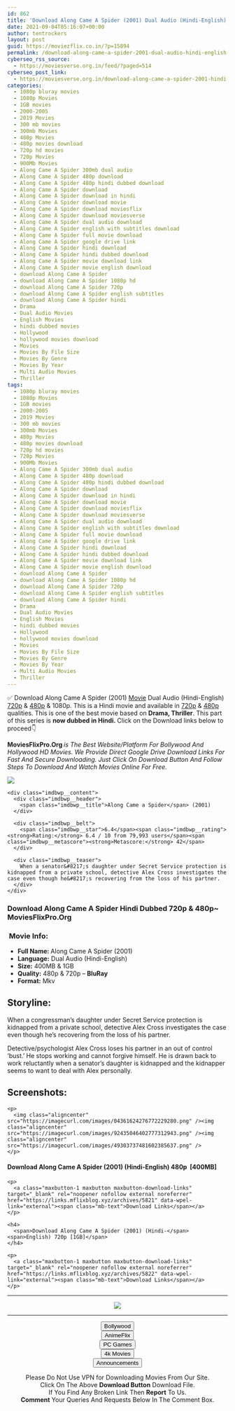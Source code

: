 ```yaml
---
id: 862
title: 'Download Along Came A Spider (2001) Dual Audio (Hindi-English) 480p [400MB] || 720p [1GB]'
date: 2021-09-04T05:16:07+00:00
author: tentrockers
layout: post
guid: https://moviezflix.co.in/?p=15894
permalink: /download-along-came-a-spider-2001-dual-audio-hindi-english-480p-400mb-720p-1gb/
cyberseo_rss_source:
  - https://moviesverse.org.in/feed/?paged=514
cyberseo_post_link:
  - https://moviesverse.org.in/download-along-came-a-spider-2001-hindi-480p-720p/
categories:
  - 1080p bluray movies
  - 1080p Movies
  - 1GB movies
  - 2000-2005
  - 2019 Movies
  - 300 mb movies
  - 300mb Movies
  - 480p Movies
  - 480p movies download
  - 720p hd movies
  - 720p Movies
  - 900Mb Movies
  - Along Came A Spider 300mb dual audio
  - Along Came A Spider 480p download
  - Along Came A Spider 480p hindi dubbed download
  - Along Came A Spider download
  - Along Came A Spider download in hindi
  - Along Came A Spider download movie
  - Along Came A Spider download moviesflix
  - Along Came A Spider download moviesverse
  - Along Came A Spider dual audio download
  - Along Came A Spider english with subtitles download
  - Along Came A Spider full movie download
  - Along Came A Spider google drive link
  - Along Came A Spider hindi download
  - Along Came A Spider hindi dubbed download
  - Along Came A Spider movie download link
  - Along Came A Spider movie english download
  - download Along Came A Spider
  - download Along Came A Spider 1080p hd
  - download Along Came A Spider 720p
  - download Along Came A Spider english subtitles
  - download Along Came A Spider hindi
  - Drama
  - Dual Audio Movies
  - English Movies
  - hindi dubbed movies
  - Hollywood
  - hollywood movies download
  - Movies
  - Movies By File Size
  - Movies By Genre
  - Movies By Year
  - Multi Audio Movies
  - Thriller
tags:
  - 1080p bluray movies
  - 1080p Movies
  - 1GB movies
  - 2000-2005
  - 2019 Movies
  - 300 mb movies
  - 300mb Movies
  - 480p Movies
  - 480p movies download
  - 720p hd movies
  - 720p Movies
  - 900Mb Movies
  - Along Came A Spider 300mb dual audio
  - Along Came A Spider 480p download
  - Along Came A Spider 480p hindi dubbed download
  - Along Came A Spider download
  - Along Came A Spider download in hindi
  - Along Came A Spider download movie
  - Along Came A Spider download moviesflix
  - Along Came A Spider download moviesverse
  - Along Came A Spider dual audio download
  - Along Came A Spider english with subtitles download
  - Along Came A Spider full movie download
  - Along Came A Spider google drive link
  - Along Came A Spider hindi download
  - Along Came A Spider hindi dubbed download
  - Along Came A Spider movie download link
  - Along Came A Spider movie english download
  - download Along Came A Spider
  - download Along Came A Spider 1080p hd
  - download Along Came A Spider 720p
  - download Along Came A Spider english subtitles
  - download Along Came A Spider hindi
  - Drama
  - Dual Audio Movies
  - English Movies
  - hindi dubbed movies
  - Hollywood
  - hollywood movies download
  - Movies
  - Movies By File Size
  - Movies By Genre
  - Movies By Year
  - Multi Audio Movies
  - Thriller
---
```

<div class="thecontent clearfix">
  <p>
    ✅ Download Along Came A Spider (2001) <a href="https://moviesverse.org.in/category/movies/" data-wpel-link="internal">Movie</a> Dual Audio (Hindi-English) <a href="https://moviesverse.org.in/720p-movies/" data-wpel-link="internal">720p</a>&nbsp;&&nbsp;<a href="https://moviesverse.org.in/480p-movies/" data-wpel-link="internal">480p</a> & 1080p. This is a Hindi movie and available in <a href="https://moviesverse.org.in/720p-movies/" data-wpel-link="internal">720p</a>&nbsp;&&nbsp;<a href="https://moviesverse.org.in/480p-movies/" data-wpel-link="internal">480p</a> qualities. This is one of the best movie based on <strong>Drama, Thriller</strong>. This part of this series is <strong>now dubbed in <span>Hindi.&nbsp;</span></strong><span>Click on the Download links below to proceed👇</span>
  </p>
  
  <p>
    <strong><span>MoviesFlixPro.Org&nbsp;</span></strong><em>is The Best Website/Platform For Bollywood And Hollywood HD Movies. We Provide Direct Google Drive Download Links For Fast And Secure Downloading. Just Click On Download Button And Follow Steps To&nbsp;Download And Watch Movies Online For Free.</em>
  </p>
  
  <div class="imdbwp imdbwp--movie dark">
    <div class="imdbwp__thumb">
      <a class="imdbwp__link" target="_blank" title="Along Came a Spider" href="https://www.imdb.com/title/tt0164334/" rel="nofollow external noopener noreferrer" data-wpel-link="external"><img class="imdbwp__img" src="https://m.media-amazon.com/images/M/MV5BOTVlY2VhMWEtYmRlOC00YWVhLWEzMDktZWJlYzNiMWJmZTIwXkEyXkFqcGdeQXVyNjU0OTQ0OTY@._V1_SX300.jpg" /></a>
    </div>
    
    <div class="imdbwp__content">
      <div class="imdbwp__header">
        <span class="imdbwp__title">Along Came a Spider</span> (2001)
      </div>
      
      <div class="imdbwp__belt">
        <span class="imdbwp__star">6.4</span><span class="imdbwp__rating"><strong>Rating:</strong> 6.4 / 10 from 79,993 users</span><span class="imdbwp__metascore"><strong>Metascore:</strong> 42</span>
      </div>
      
      <div class="imdbwp__teaser">
        When a senator&#8217;s daughter under Secret Service protection is kidnapped from a private school, detective Alex Cross investigates the case even though he&#8217;s recovering from the loss of his partner.
      </div>
    </div>
  </div>
  
  <h3>
    <span>Download Along Came A Spider Hindi Dubbed 720p & 480p~ MoviesFlixPro.Org</span>
  </h3>
  
  <h3>
    <span>&nbsp;Movie Info:&nbsp;</span>
  </h3>
  
  <ul>
    <li>
      <strong>Full Name: </strong>Along Came A Spider (2001)
    </li>
    <li>
      <strong>Language:</strong> Dual Audio (Hindi-English)
    </li>
    <li>
      <strong>Size:</strong> 400MB & 1GB
    </li>
    <li>
      <strong>Quality:</strong> 480p & 720p – <span><strong>BluRay</strong></span>
    </li>
    <li>
      <strong>Format:</strong>&nbsp;Mkv
    </li>
  </ul>
  
  <h2>
    <span>Storyline:</span>
  </h2>
  
  <p>
    When a congressman’s daughter under Secret Service protection is kidnapped from a private school, detective Alex Cross investigates the case even though he’s recovering from the loss of his partner.
  </p>
  
  <div>
    Detective/psychologist Alex Cross loses his partner in an out of control ‘bust.’ He stops working and cannot forgive himself. He is drawn back to work reluctantly when a senator’s daughter is kidnapped and the kidnapper seems to want to deal with Alex personally.
  </div>
  
  <div class="summary_text">
    <h2>
      <span>Screenshots:</span>
    </h2>
    
    <p>
      <img class="aligncenter" src="https://imagecurl.com/images/04361624276772229280.png" /><img class="aligncenter" src="https://imagecurl.com/images/92435046402777312943.png" /><img class="aligncenter" src="https://imagecurl.com/images/49303737481602385637.png" />
    </p>
  </div>
  
  <div class="inline canwrap">
    <h4>
      <span>Download Along Came A Spider (2001) (Hindi-English) </span><span>480p&nbsp; [400MB]</span>
    </h4>
    
    <p>
      <a class="maxbutton-1 maxbutton maxbutton-download-links" target="_blank" rel="noopener nofollow external noreferrer" href="https://links.mflixblog.xyz/archives/5821" data-wpel-link="external"><span class="mb-text">Download Links</span></a>
    </p>
    
    <h4>
      <span>Download Along Came A Spider (2001) (Hindi-</span><span>English) 720p [1GB]</span>
    </h4>
    
    <p>
      <a class="maxbutton-1 maxbutton maxbutton-download-links" target="_blank" rel="noopener nofollow external noreferrer" href="https://links.mflixblog.xyz/archives/5822" data-wpel-link="external"><span class="mb-text">Download Links</span></a>
    </p>
  </div>
</div>

<center>
  </p> 
  
  <hr />
  
  <p>
    <a href="http://gdrivepro.xyz/join.php" data-wpel-link="external" target="_blank" rel="nofollow external noopener noreferrer"><img src="https://i.imgur.com/FhMdWdW.png" /></a>
  </p>
  
  <hr />
  
  <p>
    <a href="https://dogemovies.xyz" target="_blank" data-wpel-link="external" rel="nofollow external noopener noreferrer"><button class="button button5">Bollywood</button></a><br /> <a href="https://animeflix.in" target="_blank" data-wpel-link="external" rel="nofollow external noopener noreferrer"><button class="button button5">AnimeFlix</button></a><br /> <a href="https://gamesflix.net/" target="_blank" data-wpel-link="external" rel="nofollow external noopener noreferrer"><button class="button button5">PC Games</button></a><br /> <a href="https://uhdmovies.in" target="_blank" data-wpel-link="external" rel="nofollow external noopener noreferrer"><button class="button button5">4k Movies</button></a><br /> <a href="https://moviesverse.org.in/announcements/" target="_blank" data-wpel-link="internal" rel="noopener"><button class="button button5">Announcements</button></a>
  </p>
  
  <div class="alert alert-danger">
    Please Do Not Use VPN for Downloading Movies From Our Site.
  </div>
  
  <div class="alert alert-success">
    Click On The Above <strong>Download Button</strong> Download File.
  </div>
  
  <div class="alert alert-warning">
    If You Find Any Broken Link Then <strong>Report</strong> To Us.
  </div>
  
  <div class="alert alert-info">
    <strong>Comment</strong> Your Queries And Requests Below In The Comment Box.
  </div>
  
  <p>
    </center>
  </p>